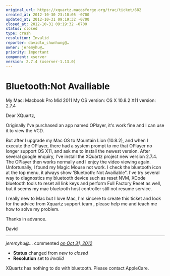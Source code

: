 ```yaml
---
original_url: https://xquartz.macosforge.org/trac/ticket/682
created_at: 2012-10-30 23:10:05 -0700
updated_at: 2012-10-31 09:19:32 -0700
closed_at: 2012-10-31 09:19:32 -0700
status: closed
type: crash
resolution: Invalid
reporter: davidlo_chunhung@…
owner: jeremyhu@…
priority: Important
component: xserver
version: 2.7.4 (xserver-1.13.0)
---
```


Bluetooth:Not Availiable
========================


My Mac: Macbook Pro Mid 2011
My OS version: OS X 10.8.2
X11 version: 2.7.4

Dear XQuartz,

Originally I've purchased an app named OPlayer, it's work fine and I can use it to view the VCD.

But after I upgrade my Mac OS to Mountain Lion (10.8.2), and when I execute the OPlayer, there had a system prompt to me that OPlayer no longer support OS X11, and ask me to install the newest version. After several google enquiry, I've install the XQuartz project new version 2.7.4. The OPlayer then works normally and I enjoy the video viewing again. Unfortunally, I found my Magic Mouse not work. I check the bluetooth icon at the top menu, it always show 'Bluetooth: Not Availiable". I've try several way to diagnostics my bluetooth device such as reset NVM, XCode bluetooth tools to reset all link keys and perform Full Factory Reset as well, but it seems my mac bluetooth host controller still not resume service.

I really new to Mac but I love Mac, I'm sincere to create this ticket and look for the advice from Xquartz support team , please help me and teach me how to solve my problem.

Thanks in advance.

David



---

*jeremyhu@…* commented *[on Oct 31, 2012](https://xquartz.macosforge.org/trac/ticket/682#comment:1 "October 31, 2012 at 9:19 AM PDT")*

-   **Status** changed from *new* to *closed*
-   **Resolution** set to *invalid*

XQuartz has nothing to do with bluetooth. Please contact AppleCare.



